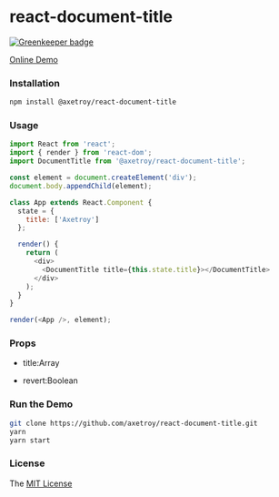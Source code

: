 # react-document-title

[![Greenkeeper badge](https://badges.greenkeeper.io/axetroy/react-document-title.svg)](https://greenkeeper.io/)

[Online Demo](https://axetroy.github.io/react-document-title/)

### Installation

```bash
npm install @axetroy/react-document-title
```

### Usage

```javascript
import React from 'react';
import { render } from 'react-dom';
import DocumentTitle from '@axetroy/react-document-title';

const element = document.createElement('div');
document.body.appendChild(element);

class App extends React.Component {
  state = {
    title: ['Axetroy']
  };

  render() {
    return (
      <div>
        <DocumentTitle title={this.state.title}></DocumentTitle>
      </div>
    );
  }
}

render(<App />, element);
```

### Props

- title:Array<string0>

- revert:Boolean

### Run the Demo

```bash
git clone https://github.com/axetroy/react-document-title.git
yarn
yarn start
```

### License

The [MIT License](https://github.com/axetroy/react-document-title/blob/master/LICENSE)
